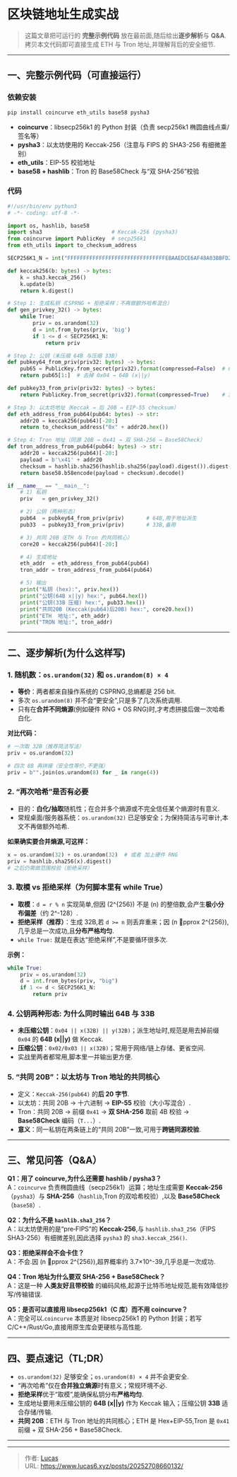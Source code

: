 # 区块链地址生成实战


> 这篇文章把可运行的 **完整示例代码** 放在最前面,随后给出**逐步解析**与 **Q&A**.拷贝本文代码即可直接生成 ETH 与 Tron 地址,并理解背后的安全细节.

---

## 一、完整示例代码（可直接运行）

### 依赖安装

```bash
pip install coincurve eth_utils base58 pysha3
```

- **coincurve**：libsecp256k1 的 Python 封装（负责 secp256k1 椭圆曲线点乘/签名等）  
- **pysha3**：以太坊使用的 Keccak-256（注意与 FIPS 的 SHA3-256 有细微差别）  
- **eth_utils**：EIP-55 校验地址  
- **base58 + hashlib**：Tron 的 Base58Check 与“双 SHA-256”校验

### 代码

```python
#!/usr/bin/env python3
# -*- coding: utf-8 -*-

import os, hashlib, base58
import sha3                      # Keccak-256 (pysha3)
from coincurve import PublicKey  # secp256k1
from eth_utils import to_checksum_address

SECP256K1_N = int("FFFFFFFFFFFFFFFFFFFFFFFFFFFFFFFEBAAEDCE6AF48A03BBFD25E8CD0364141", 16)

def keccak256(b: bytes) -> bytes:
    k = sha3.keccak_256()
    k.update(b)
    return k.digest()

# Step 1: 生成私钥（CSPRNG + 拒绝采样；不再做额外哈希混合）
def gen_privkey_32() -> bytes:
    while True:
        priv = os.urandom(32)
        d = int.from_bytes(priv, 'big')
        if 1 <= d < SECP256K1_N:
            return priv

# Step 2: 公钥（未压缩 64B 与压缩 33B）
def pubkey64_from_priv(priv32: bytes) -> bytes:
    pub65 = PublicKey.from_secret(priv32).format(compressed=False)  # 65B: 0x04|x|y
    return pub65[1:]  # 去掉 0x04 → 64B (x||y)

def pubkey33_from_priv(priv32: bytes) -> bytes:
    return PublicKey.from_secret(priv32).format(compressed=True)    # 33B: 0x02/0x03|x

# Step 3: 以太坊地址（Keccak → 后 20B → EIP-55 checksum）
def eth_address_from_pub64(pub64: bytes) -> str:
    addr20 = keccak256(pub64)[-20:]
    return to_checksum_address("0x" + addr20.hex())

# Step 4: Tron 地址（同源 20B → 0x41 → 双 SHA-256 → Base58Check）
def tron_address_from_pub64(pub64: bytes) -> str:
    addr20 = keccak256(pub64)[-20:]
    payload = b'\x41' + addr20
    checksum = hashlib.sha256(hashlib.sha256(payload).digest()).digest()[:4]
    return base58.b58encode(payload + checksum).decode()

if __name__ == "__main__":
    # 1) 私钥
    priv   = gen_privkey_32()

    # 2) 公钥（两种形态）
    pub64  = pubkey64_from_priv(priv)       # 64B,用于地址派生
    pub33  = pubkey33_from_priv(priv)       # 33B,备用

    # 3) 共同 20B（ETH 与 Tron 的共同核心）
    core20 = keccak256(pub64)[-20:]

    # 4) 生成地址
    eth_addr  = eth_address_from_pub64(pub64)
    tron_addr = tron_address_from_pub64(pub64)

    # 5) 输出
    print("私钥 (hex):", priv.hex())
    print("公钥(64B x||y) hex:", pub64.hex())
    print("公钥(33B 压缩) hex:", pub33.hex())
    print("共同20B (Keccak(pub64)后20B) hex:", core20.hex())
    print("ETH  地址:", eth_addr)
    print("TRON 地址:", tron_addr)
```

---

## 二、逐步解析(为什么这样写)

### 1. 随机数：`os.urandom(32)` 和 `os.urandom(8) × 4`

- **等价**：两者都来自操作系统的 CSPRNG,总熵都是 256 bit.  
- 多次 `os.urandom(8)` 并不会“更安全”,只是多了几次系统调用.  
- 只有在**合并不同熵源**(例如硬件 RNG + OS RNG)时,才考虑拼接后做一次哈希白化.

**对比代码：**
```python
# 一次取 32B（推荐简洁写法）
priv = os.urandom(32)

# 四次 8B 再拼接（安全性等价,不更强）
priv = b"".join(os.urandom(8) for _ in range(4))
```

### 2. “再次哈希”是否有必要

- 目的：**白化/抽取**随机性；在合并多个熵源或不完全信任某个熵源时有意义.  
- 常规桌面/服务器系统：`os.urandom(32)` 已足够安全；为保持简洁与可审计,本文不再做额外哈希.

**如果确实要合并熵源,可这样：**
```python
x = os.urandom(32) + os.urandom(32)  # 或者 加上硬件 RNG
priv = hashlib.sha256(x).digest()
# 之后仍需做范围校验（拒绝采样）
```

### 3. 取模 vs 拒绝采样（为何脚本里有 while True）

- **取模**：`d = r % n` 实现简单,但因 \(2^{256}\) 不是 \(n\) 的整倍数,会产生**极小分布偏差**（约 2^-128）.  
- **拒绝采样（推荐）**：生成 32B,若 `d >= n` 则丢弃重来；因 \(n pprox 2^{256}\),几乎总是一次成功,且**分布严格均匀**.  
- `while True:` 就是在表达“拒绝采样”,不是要循环很多次.

**示例：**
```python
while True:
    priv = os.urandom(32)
    d = int.from_bytes(priv, "big")
    if 1 <= d < SECP256K1_N:
        return priv
```

### 4. 公钥两种形态: 为什么同时输出 64B 与 33B

- **未压缩公钥**：`0x04 || x(32B) || y(32B)`；派生地址时,规范是用去掉前缀 `0x04` 的 **64B (x||y)** 做 Keccak.  
- **压缩公钥**：`0x02/0x03 || x(32B)`；常用于网络/链上存储、更省空间.  
- 实战里两者都常用,脚本里一并输出更方便.

### 5. “共同 20B”：以太坊与 Tron 地址的共同核心

- 定义：`Keccak-256(pub64)` 的**后 20 字节**.  
- 以太坊：共同 20B → 十六进制 → **EIP-55** 校验（大小写混合）.  
- Tron：共同 20B → 前缀 `0x41` → **双 SHA-256** 取前 4B 校验 → **Base58Check** 编码（`T...`）.  
- **意义**：同一私钥在两条链上的“共同 20B”一致,可用于**跨链同源校验**.

---

## 三、常见问答（Q&A）

**Q1：用了 coincurve,为什么还需要 hashlib / pysha3？**  
A：`coincurve` 负责椭圆曲线（secp256k1）运算；地址生成需要 **Keccak-256**（`pysha3`）与 **SHA-256**（`hashlib`,Tron 的双哈希校验）,以及 **Base58Check**（`base58`）.

**Q2：为什么不是 `hashlib.sha3_256`？**  
A：以太坊使用的是“pre‑FIPS”的 **Keccak-256**,与 `hashlib.sha3_256`（FIPS SHA3-256）有细微差别,因此选择 `pysha3` 的 `sha3.keccak_256()`.

**Q3：拒绝采样会不会卡住？**  
A：不会.因 \(n pprox 2^{256}\),超界概率约 3.7×10^-39,几乎总是一次成功.

**Q4：Tron 地址为什么要双 SHA-256 + Base58Check？**  
A：这是一种 **人类友好且带校验** 的编码风格,起源于比特币地址规范,能有效降低抄写/传输错误.

**Q5：是否可以直接用 libsecp256k1（C 库）而不用 coincurve？**  
A：完全可以.`coincurve` 本质是对 libsecp256k1 的 Python 封装；若写 C/C++/Rust/Go,直接用原生库会更硬核与高性能.

---

## 四、要点速记（TL;DR）

- `os.urandom(32)` 足够安全；`os.urandom(8) × 4` 并不会更安全.  
- “再次哈希”仅在**合并独立熵源**时有意义；常规环境不必.  
- **拒绝采样**优于“取模”,能确保私钥分布**严格均匀**.  
- 生成地址要用未压缩公钥的 **64B (x||y)** 作为 Keccak 输入；压缩公钥 **33B** 适合存储/传输.  
- **共同 20B**：ETH 与 Tron 地址的共同核心；ETH 是 Hex+EIP‑55,Tron 是 `0x41` 前缀 + 双 SHA-256 + Base58Check.

---


---

> 作者: [Lucas](https://www.lucas6.xyz)  
> URL: https://www.lucas6.xyz/posts/20252708660132/  

